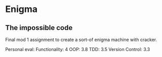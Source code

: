 # Enigma
## The impossible code

Final mod 1 assignment to create a sort-of enigma machine with cracker.

Personal eval:
Functionality: 4
OOP: 3.8
TDD: 3.5
Version Control: 3.3
